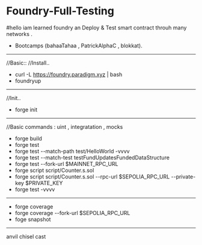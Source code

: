 # Foundry-Full-Testing
#hello 
iam learned foundry an Deploy & Test smart contract throuh many networks .
-  Bootcamps (bahaaTahaa , PatrickAlphaC , blokkat).

--------------------------------------

//Basic::
//Install..
-  curl -L https://foundry.paradigm.xyz | bash
-  foundryup

-------------------------------
 //Init..
 - forge init

-------------------------------
 //Basic commands :  uint , integratation ,  mocks
 
-  forge build
-  forge test
-  forge test --match-path test/HelloWorld -vvvv
-  forge test --match-test testFundUpdatesFundedDataStructure
-  forge test --fork-url $MAINNET_RPC_URL
-  forge script  script/Counter.s.sol
-  forge script  script/Counter.s.sol --rpc-url $SEPOLIA_RPC_URL   --private-key  $PRIVATE_KEY
-  forge test -vvvv
---------------

-  forge coverage
-  forge coverage --fork-url $SEPOLIA_RPC_URL
-  foge snapshot


------------

anvil 
chisel
cast


